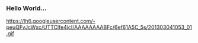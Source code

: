 ### Hello World...

https://lh6.googleusercontent.com/-peuQFvJcWxc/UTTClfe4icI/AAAAAAAABFc/6ef61A5C_5s/201303041053_01.gif
